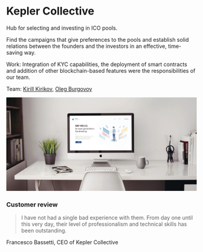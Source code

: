 # Kepler Collective

Hub for selecting and investing in ICO pools.

Find the campaigns that give preferences to the pools and establish solid relations between the founders and the investors in an effective, time-saving way.

Work: Integration of KYC capabilities, the deployment of smart contracts and addition of other blockchain-based features were the responsibilities of our team.

Team: [Kirill Kirikov](../org-1/kirill-kirikov.md), [Oleg Burgovoy](../org-1/oleg-bugrovoy.md)

![](../.gitbook/assets/image%20%283%29.png)

### Customer review

> I have not had a single bad experience with them. From day one until this very day, their level of professionalism and technical skills has been outstanding.

Francesco Bassetti, CEO of Kepler Collective

